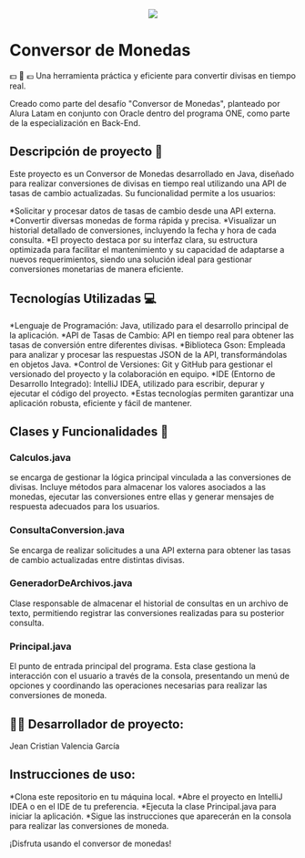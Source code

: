 <p align="center">
  <img src=https://github.com/DavidVF7/Conversor-de-Monedas/assets/103916971/645bfae6-38cf-4f90-add7-8f9b3929cb5a"
</p>

# Conversor de Monedas
💵 💱 💶
Una herramienta práctica y eficiente para convertir divisas en tiempo real.

Creado como parte del desafío "Conversor de Monedas", planteado por Alura Latam en conjunto con Oracle dentro del programa ONE, como parte de la especialización en Back-End.

## Descripción de proyecto 📝

Este proyecto es un Conversor de Monedas desarrollado en Java, diseñado para realizar conversiones de divisas en tiempo real utilizando una API de tasas de cambio actualizadas. Su funcionalidad permite a los usuarios:

*Solicitar y procesar datos de tasas de cambio desde una API externa.
*Convertir diversas monedas de forma rápida y precisa.
*Visualizar un historial detallado de conversiones, incluyendo la fecha y hora de cada consulta.
*El proyecto destaca por su interfaz clara, su estructura optimizada para facilitar el mantenimiento y su capacidad de adaptarse a nuevos requerimientos, siendo una solución ideal para gestionar conversiones monetarias de manera eficiente.

## Tecnologías Utilizadas 💻

*Lenguaje de Programación: Java, utilizado para el desarrollo principal de la aplicación.
*API de Tasas de Cambio: API en tiempo real para obtener las tasas de conversión entre diferentes divisas.
*Biblioteca Gson: Empleada para analizar y procesar las respuestas JSON de la API, transformándolas en objetos Java.
*Control de Versiones: Git y GitHub para gestionar el versionado del proyecto y la colaboración en equipo.
*IDE (Entorno de Desarrollo Integrado): IntelliJ IDEA, utilizado para escribir, depurar y ejecutar el código del proyecto.
*Estas tecnologías permiten garantizar una aplicación robusta, eficiente y fácil de mantener.

## Clases y Funcionalidades 🧩

### Calculos.java

se encarga de gestionar la lógica principal vinculada a las conversiones de divisas. Incluye métodos para almacenar los valores asociados a las monedas, ejecutar las conversiones entre ellas y generar mensajes de respuesta adecuados para los usuarios.

### ConsultaConversion.java

Se encarga de realizar solicitudes a una API externa para obtener las tasas de cambio actualizadas entre distintas divisas.

### GeneradorDeArchivos.java

Clase responsable de almacenar el historial de consultas en un archivo de texto, permitiendo registrar las conversiones realizadas para su posterior consulta.

### Principal.java

El punto de entrada principal del programa. Esta clase gestiona la interacción con el usuario a través de la consola, presentando un menú de opciones y coordinando las operaciones necesarias para realizar las conversiones de moneda.

## 👨‍💻 Desarrollador de proyecto:

Jean Cristian Valencia García 

## Instrucciones de uso: 

*Clona este repositorio en tu máquina local.
*Abre el proyecto en IntelliJ IDEA o en el IDE de tu preferencia.
*Ejecuta la clase Principal.java para iniciar la aplicación.
*Sigue las instrucciones que aparecerán en la consola para realizar las conversiones de moneda.

¡Disfruta usando el conversor de monedas!
